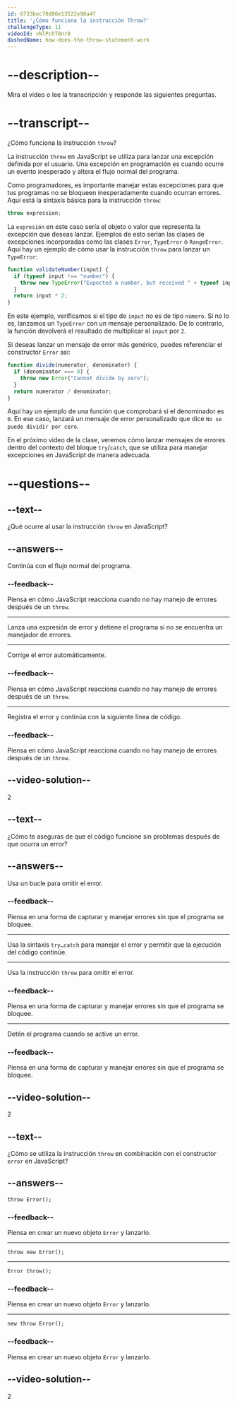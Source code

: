 ```yaml
---
id: 6733bec70d86e13522e98a4f
title: '¿Cómo funciona la instrucción Throw?'
challengeType: 11
videoId: vNlPchT8nr8
dashedName: how-does-the-throw-statement-work
---
```


# --description--

Mira el video o lee la transcripción y responde las siguientes preguntas.

# --transcript--

¿Cómo funciona la instrucción `throw`?

La instrucción `throw` en JavaScript se utiliza para lanzar una excepción definida por el usuario. Una excepción en programación es cuando ocurre un evento inesperado y altera el flujo normal del programa.

Como programadores, es importante manejar estas excepciones para que tus programas no se bloqueen inesperadamente cuando ocurran errores. Aquí está la sintaxis básica para la instrucción `throw`:

```js
throw expression;
```

La `expresión` en este caso sería el objeto o valor que representa la excepción que deseas lanzar. Ejemplos de esto serían las clases de excepciones incorporadas como las clases `Error`, `TypeError` o `RangeError`. Aquí hay un ejemplo de cómo usar la instrucción `throw` para lanzar un `TypeError`:

```js
function validateNumber(input) {
  if (typeof input !== "number") {
    throw new TypeError("Expected a number, but received " + typeof input);
  }
  return input * 2;
}
```

En este ejemplo, verificamos si el tipo de `input` no es de tipo `número`. Si no lo es, lanzamos un `TypeError` con un mensaje personalizado. De lo contrario, la función devolverá el resultado de multiplicar el `input` por `2`.

Si deseas lanzar un mensaje de error más genérico, puedes referenciar el constructor `Error` así:

```js
function divide(numerator, denominator) {
  if (denominator === 0) {
    throw new Error("Cannot divide by zero");
  }
  return numerator / denominator;
}
```

Aquí hay un ejemplo de una función que comprobará si el denominador es `0`. En ese caso, lanzará un mensaje de error personalizado que dice `No se puede dividir por cero`.

En el próximo video de la clase, veremos cómo lanzar mensajes de errores dentro del contexto del bloque `try`/`catch`, que se utiliza para manejar excepciones en JavaScript de manera adecuada.

# --questions--

## --text--

¿Qué ocurre al usar la instrucción `throw` en JavaScript?

## --answers--

Continúa con el flujo normal del programa.

### --feedback--

Piensa en cómo JavaScript reacciona cuando no hay manejo de errores después de un `throw`.

---

Lanza una expresión de error y detiene el programa si no se encuentra un manejador de errores.

---

Corrige el error automáticamente.

### --feedback--

Piensa en cómo JavaScript reacciona cuando no hay manejo de errores después de un `throw`.

---

Registra el error y continúa con la siguiente línea de código.

### --feedback--

Piensa en cómo JavaScript reacciona cuando no hay manejo de errores después de un `throw`.

## --video-solution--

2

## --text--

¿Cómo te aseguras de que el código funcione sin problemas después de que ocurra un error?

## --answers--

Usa un bucle para omitir el error.

### --feedback--

Piensa en una forma de capturar y manejar errores sin que el programa se bloquee.

---

Usa la sintaxis `try…catch` para manejar el error y permitir que la ejecución del código continúe.

---

Usa la instrucción `throw` para omitir el error.

### --feedback--

Piensa en una forma de capturar y manejar errores sin que el programa se bloquee.

---

Detén el programa cuando se active un error.

### --feedback--

Piensa en una forma de capturar y manejar errores sin que el programa se bloquee.

## --video-solution--

2

## --text--

¿Cómo se utiliza la instrucción `throw` en combinación con el constructor `error` en JavaScript?

## --answers--

`throw Error();`

### --feedback--

Piensa en crear un nuevo objeto `Error` y lanzarlo.

---

`throw new Error();`

---

`Error throw();`

### --feedback--

Piensa en crear un nuevo objeto `Error` y lanzarlo.

---

`new throw Error();`

### --feedback--

Piensa en crear un nuevo objeto `Error` y lanzarlo.

## --video-solution--

2
